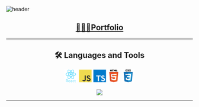 ![header](https://capsule-render.vercel.app/api?type=Egg&color=8977ad&height=200&section=header&text=Yennie&fontColor=ffffff&fontSize=70&animation=fadeIn&fontAlignY=40)

## <div align="center" > <a href="https://www.notion.so/9db4163691cc48928d1a5208b43e85e7" target="_blank" rel="noreferrer"> 🙋🏻‍♀️Portfolio </a> <div>

---

## <div align="center"> 🛠 Languages and Tools <div>

<p align="center">
<img src="https://raw.githubusercontent.com/devicons/devicon/master/icons/react/react-original-wordmark.svg" alt="react" width="35" height="35"/>
<img src="https://raw.githubusercontent.com/devicons/devicon/master/icons/javascript/javascript-original.svg" alt="javascript" width="35" height="35"/>
<img src="https://raw.githubusercontent.com/devicons/devicon/master/icons/typescript/typescript-original.svg" alt="typescript" width="35" height="35"/> <img src="https://raw.githubusercontent.com/devicons/devicon/master/icons/html5/html5-original-wordmark.svg" alt="html" width="35" height="35"/>
<img src="https://raw.githubusercontent.com/devicons/devicon/master/icons/css3/css3-original-wordmark.svg" alt="css3" width="35" height="35"/>
</p>

<div align="center">
<a href="https://github.com/YennieJ"><img align="center" style="height:180px" src="https://github-readme-stats.vercel.app/api/top-langs/?username=YennieJ&layout=compact&theme=nord&hide_border=true" /></a> 
</div>

---

<!-- <h2 align="center"> Projects </h2>

<p align="center"> <a href="https://github.com/YennieJ/YenPin" > <img width="330" alt="YenPin" src="https://github.com/YennieJ/YennieJ/assets/108519185/dc9d2a23-bd20-4abb-9815-295fddec9b97"></a>
<a href="https://github.com/YennieJ/Yentube" > <img width="330" alt="Yentube" src="https://github.com/YennieJ/YennieJ/assets/108519185/973a476e-741f-4a0b-a4b9-9b3d51817031"></a>
<a href="https://github.com/YennieJ/Yenflix" > <img width="330" alt="Yenflix" src="https://github.com/YennieJ/YennieJ/assets/108519185/47780b3c-207b-4648-b127-565018afc25a"></a> 
</p>
 -->
  
